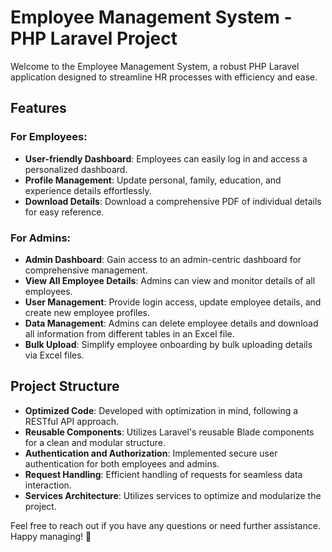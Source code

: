 # Employee Management System - PHP Laravel Project

Welcome to the Employee Management System, a robust PHP Laravel application designed to streamline HR processes with efficiency and ease.

## Features

### For Employees:
- **User-friendly Dashboard**: Employees can easily log in and access a personalized dashboard.
- **Profile Management**: Update personal, family, education, and experience details effortlessly.
- **Download Details**: Download a comprehensive PDF of individual details for easy reference.

### For Admins:
- **Admin Dashboard**: Gain access to an admin-centric dashboard for comprehensive management.
- **View All Employee Details**: Admins can view and monitor details of all employees.
- **User Management**: Provide login access, update employee details, and create new employee profiles.
- **Data Management**: Admins can delete employee details and download all information from different tables in an Excel file.
- **Bulk Upload**: Simplify employee onboarding by bulk uploading details via Excel files.

## Project Structure

- **Optimized Code**: Developed with optimization in mind, following a RESTful API approach.
- **Reusable Components**: Utilizes Laravel's reusable Blade components for a clean and modular structure.
- **Authentication and Authorization**: Implemented secure user authentication for both employees and admins.
- **Request Handling**: Efficient handling of requests for seamless data interaction.
- **Services Architecture**: Utilizes services to optimize and modularize the project.

Feel free to reach out if you have any questions or need further assistance. Happy managing! 🚀
